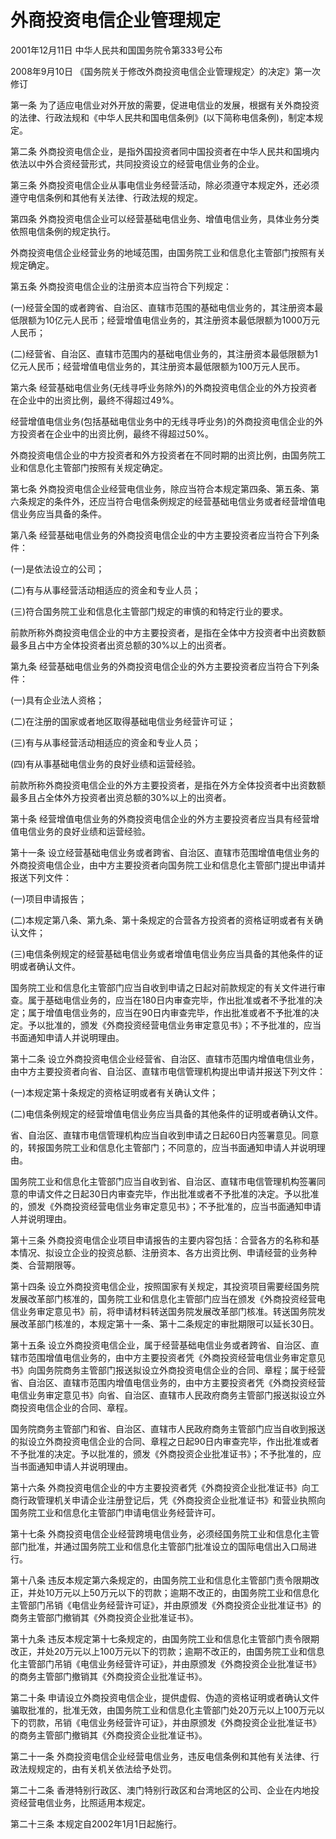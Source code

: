 # 外商投资电信企业管理规定

2001年12月11日 中华人民共和国国务院令第333号公布

2008年9月10日 《国务院关于修改外商投资电信企业管理规定〉的决定》第一次修订　



第一条 为了适应电信业对外开放的需要，促进电信业的发展，根据有关外商投资的法律、行政法规和《中华人民共和国电信条例》(以下简称电信条例)，制定本规定。

第二条 外商投资电信企业，是指外国投资者同中国投资者在中华人民共和国境内依法以中外合资经营形式，共同投资设立的经营电信业务的企业。

第三条 外商投资电信企业从事电信业务经营活动，除必须遵守本规定外，还必须遵守电信条例和其他有关法律、行政法规的规定。

第四条 外商投资电信企业可以经营基础电信业务、增值电信业务，具体业务分类依照电信条例的规定执行。

外商投资电信企业经营业务的地域范围，由国务院工业和信息化主管部门按照有关规定确定。

第五条 外商投资电信企业的注册资本应当符合下列规定：

(一)经营全国的或者跨省、自治区、直辖市范围的基础电信业务的，其注册资本最低限额为10亿元人民币；经营增值电信业务的，其注册资本最低限额为1000万元人民币；

(二)经营省、自治区、直辖市范围内的基础电信业务的，其注册资本最低限额为1亿元人民币；经营增值电信业务的，其注册资本最低限额为100万元人民币。

第六条 经营基础电信业务(无线寻呼业务除外)的外商投资电信企业的外方投资者在企业中的出资比例，最终不得超过49%。

经营增值电信业务(包括基础电信业务中的无线寻呼业务)的外商投资电信企业的外方投资者在企业中的出资比例，最终不得超过50%。

外商投资电信企业的中方投资者和外方投资者在不同时期的出资比例，由国务院工业和信息化主管部门按照有关规定确定。

第七条 外商投资电信企业经营电信业务，除应当符合本规定第四条、第五条、第六条规定的条件外，还应当符合电信条例规定的经营基础电信业务或者经营增值电信业务应当具备的条件。

第八条 经营基础电信业务的外商投资电信企业的中方主要投资者应当符合下列条件：

(一)是依法设立的公司；

(二)有与从事经营活动相适应的资金和专业人员；

(三)符合国务院工业和信息化主管部门规定的审慎的和特定行业的要求。

前款所称外商投资电信企业的中方主要投资者，是指在全体中方投资者中出资数额最多且占中方全体投资者出资总额的30%以上的出资者。

第九条 经营基础电信业务的外商投资电信企业的外方主要投资者应当符合下列条件：

(一)具有企业法人资格；

(二)在注册的国家或者地区取得基础电信业务经营许可证；

(三)有与从事经营活动相适应的资金和专业人员；

(四)有从事基础电信业务的良好业绩和运营经验。

前款所称外商投资电信企业的外方主要投资者，是指在外方全体投资者中出资数额最多且占全体外方投资者出资总额的30%以上的出资者。

第十条 经营增值电信业务的外商投资电信企业的外方主要投资者应当具有经营增值电信业务的良好业绩和运营经验。

第十一条 设立经营基础电信业务或者跨省、自治区、直辖市范围增值电信业务的外商投资电信企业，由中方主要投资者向国务院工业和信息化主管部门提出申请并报送下列文件：

(一)项目申请报告；

(二)本规定第八条、第九条、第十条规定的合营各方投资者的资格证明或者有关确认文件；

(三)电信条例规定的经营基础电信业务或者增值电信业务应当具备的其他条件的证明或者确认文件。

国务院工业和信息化主管部门应当自收到申请之日起对前款规定的有关文件进行审查。属于基础电信业务的，应当在180日内审查完毕，作出批准或者不予批准的决定；属于增值电信业务的，应当在90日内审查完毕，作出批准或者不予批准的决定。予以批准的，颁发《外商投资经营电信业务审定意见书》；不予批准的，应当书面通知申请人并说明理由。

第十二条 设立外商投资电信企业经营省、自治区、直辖市范围内增值电信业务，由中方主要投资者向省、自治区、直辖市电信管理机构提出申请并报送下列文件：

(一)本规定第十条规定的资格证明或者有关确认文件；

(二)电信条例规定的经营增值电信业务应当具备的其他条件的证明或者确认文件。

省、自治区、直辖市电信管理机构应当自收到申请之日起60日内签署意见。同意的，转报国务院工业和信息化主管部门；不同意的，应当书面通知申请人并说明理由。

国务院工业和信息化主管部门应当自收到省、自治区、直辖市电信管理机构签署同意的申请文件之日起30日内审查完毕，作出批准或者不予批准的决定。予以批准的，颁发《外商投资经营电信业务审定意见书》；不予批准的，应当书面通知申请人并说明理由。

第十三条 外商投资电信企业项目申请报告的主要内容包括：合营各方的名称和基本情况、拟设立企业的投资总额、注册资本、各方出资比例、申请经营的业务种类、合营期限等。

第十四条 设立外商投资电信企业，按照国家有关规定，其投资项目需要经国务院发展改革部门核准的，国务院工业和信息化主管部门应当在颁发《外商投资经营电信业务审定意见书》前，将申请材料转送国务院发展改革部门核准。转送国务院发展改革部门核准的，本规定第十一条、第十二条规定的审批期限可以延长30日。

第十五条 设立外商投资电信企业，属于经营基础电信业务或者跨省、自治区、直辖市范围增值电信业务的，由中方主要投资者凭《外商投资经营电信业务审定意见书》向国务院商务主管部门报送拟设立外商投资电信企业的合同、章程；属于经营省、自治区、直辖市范围内增值电信业务的，由中方主要投资者凭《外商投资经营电信业务审定意见书》向省、自治区、直辖市人民政府商务主管部门报送拟设立外商投资电信企业的合同、章程。

国务院商务主管部门和省、自治区、直辖市人民政府商务主管部门应当自收到报送的拟设立外商投资电信企业的合同、章程之日起90日内审查完毕，作出批准或者不予批准的决定。予以批准的，颁发《外商投资企业批准证书》；不予批准的，应当书面通知申请人并说明理由。

第十六条 外商投资电信企业的中方主要投资者凭《外商投资企业批准证书》向工商行政管理机关申请企业注册登记后，凭《外商投资企业批准证书》和营业执照向国务院工业和信息化主管部门申请电信业务经营许可。

第十七条 外商投资电信企业经营跨境电信业务，必须经国务院工业和信息化主管部门批准，并通过国务院工业和信息化主管部门批准设立的国际电信出入口局进行。

第十八条 违反本规定第六条规定的，由国务院工业和信息化主管部门责令限期改正，并处10万元以上50万元以下的罚款；逾期不改正的，由国务院工业和信息化主管部门吊销《电信业务经营许可证》，并由原颁发《外商投资企业批准证书》的商务主管部门撤销其《外商投资企业批准证书》。

第十九条 违反本规定第十七条规定的，由国务院工业和信息化主管部门责令限期改正，并处20万元以上100万元以下的罚款；逾期不改正的，由国务院工业和信息化主管部门吊销《电信业务经营许可证》，并由原颁发《外商投资企业批准证书》的商务主管部门撤销其《外商投资企业批准证书》。

第二十条 申请设立外商投资电信企业，提供虚假、伪造的资格证明或者确认文件骗取批准的，批准无效，由国务院工业和信息化主管部门处20万元以上100万元以下的罚款，吊销《电信业务经营许可证》，并由原颁发《外商投资企业批准证书》的商务主管部门撤销其《外商投资企业批准证书》。

第二十一条 外商投资电信企业经营电信业务，违反电信条例和其他有关法律、行政法规规定的，由有关机关依法给予处罚。

第二十二条 香港特别行政区、澳门特别行政区和台湾地区的公司、企业在内地投资经营电信业务，比照适用本规定。

第二十三条 本规定自2002年1月1日起施行。
